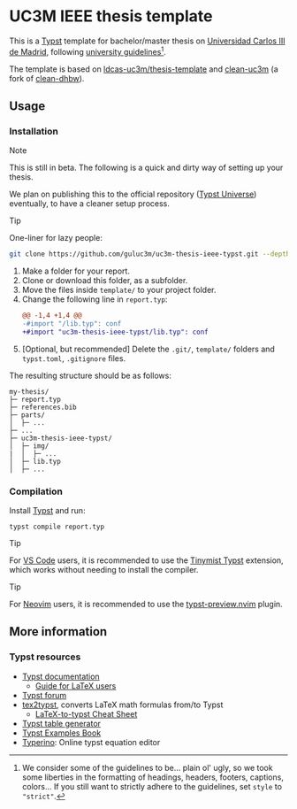 # UC3M IEEE thesis template
This is a [Typst](https://typst.app/) template for bachelor/master thesis on [Universidad Carlos III de Madrid](https://uc3m.es), following [university guidelines](https://uc3m.libguides.com/en/TFG/writing)[^1].

The template is based on [ldcas-uc3m/thesis-template](https://github.com/ldcas-uc3m/thesis-template) and [clean-uc3m](https://github.com/JorgeyGari/clean-uc3m-typst-template) (a fork of [clean-dhbw](https://github.com/roland-KA/clean-dhbw-typst-template)).


[^1]: We consider some of the guidelines to be... plain ol' ugly, so we took some liberties in the formatting of headings, headers, footers, captions, colors... If you still want to strictly adhere to the guidelines, set `style` to `"strict"`.



## Usage

### Installation

> [!NOTE]
> This is still in beta. The following is a quick and dirty way of setting up your thesis.
> 
> We plan on publishing this to the official repository ([Typst Universe](https://typst.app/universe/)) eventually, to have a cleaner setup process.

> [!TIP]
> One-liner for lazy people:
> ```bash
> git clone https://github.com/guluc3m/uc3m-thesis-ieee-typst.git --depth=1 && mv uc3m-thesis-ieee-typst/template/* . && rm -rf uc3m-thesis-ieee-typst/.git* uc3m-thesis-ieee-typst/template && sed -i 's%"/lib.typ"%"uc3m-thesis-ieee-typst/lib.typ"%' report.typ
> ```

1. Make a folder for your report.
2. Clone or download this folder, as a subfolder.
3. Move the files inside `template/` to your project folder.
4. Change the following line in `report.typ`:
   ```diff
   @@ -1,4 +1,4 @@
   -#import "/lib.typ": conf
   +#import "uc3m-thesis-ieee-typst/lib.typ": conf
   ```
5. [Optional, but recommended] Delete the `.git/`, `template/` folders and `typst.toml`, `.gitignore` files.

The resulting structure should be as follows:
```
my-thesis/
├─ report.typ
├─ references.bib
├─ parts/
│  ├─ ...
├─ ...
├─ uc3m-thesis-ieee-typst/
│  ├─ img/
|  │  ├─ ...
│  ├─ lib.typ
│  ├─ ...
```

### Compilation
Install [Typst](https://github.com/typst/typst?tab=readme-ov-file#installation) and run:
```
typst compile report.typ
```

> [!TIP]
> For [VS Code](https://code.visualstudio.com/) users, it is recommended to use the [Tinymist Typst](https://marketplace.visualstudio.com/items/?itemName=myriad-dreamin.tinymist) extension, which works without needing to install the compiler.

> [!TIP]
> For [Neovim](https://neovim.io/) users, it is recommended to use the [typst-preview.nvim](https://github.com/chomosuke/typst-preview.nvim) plugin.



## More information

### Typst resources
- [Typst documentation](https://typst.app/docs)
  - [Guide for LaTeX users](https://typst.app/docs/guides/guide-for-latex-users/)
- [Typst forum](https://forum.typst.app/)
- [tex2typst](https://qwinsi.github.io/tex2typst-webapp), converts LaTeX math formulas from/to Typst
  - [LaTeX-to-typst Cheat Sheet](https://qwinsi.github.io/tex2typst-webapp/cheat-sheet.html)
- [Typst table generator](https://www.latex-tables.com/?format=typst&force)
- [Typst Examples Book](https://sitandr.github.io/typst-examples-book/book/)
- [Typerino](https://typerino.com/): Online typst equation editor

